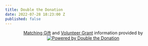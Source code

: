 ```yaml
---
title: Double the Donation
date: 2022-07-28 18:23:00 Z
published: false
---
```


<script>var DDCONF = { API_KEY: "VHyE4NFBsD25m4uk" };</script>  <script src="https://doublethedonation.com/api/js/ddplugin.js"></script> <link href="https://doublethedonation.com/api/css/ddplugin.css" rel="stylesheet"> <div id="dd-container" ng-app="dd.plugin"> <div class="well"> <div ng-include="search_template"></div> <p><center><a href="https://doublethedonation.com/matching-grant-resources/matching-gift-basics/">Matching Gift</a> and <a href="https://doublethedonation.com/matching-grant-resources/volunteer-grant-basics/">Volunteer Grant</a> information provided by <br> <a href="https://doublethedonation.com"><img alt="Powered by Double the Donation" src="https://doublethedonation.com/api/img/powered-by.png" /></a></center></p> </div> </div>